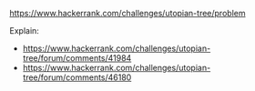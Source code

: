 https://www.hackerrank.com/challenges/utopian-tree/problem

Explain:

- https://www.hackerrank.com/challenges/utopian-tree/forum/comments/41984
- https://www.hackerrank.com/challenges/utopian-tree/forum/comments/46180
